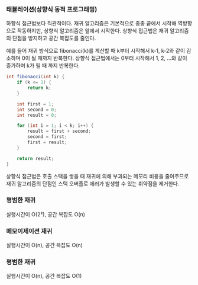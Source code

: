 ### 태뷸레이션(상향식 동적 프로그래밍)
하향식 접근법보다 직관적이다. 재귀 알고리즘은 기본적으로 종종 끝에서 시작해 역방향으로 작동하지만, 상향식 알고리즘은
앞에서 시작한다. 상향식 접근법은 재귀 알고리즘의 단점을 방지하고 공간 복잡도를 줄인다.

예를 들어 재귀 방식으로 fibonacci(k)를 계산할 때 k부터 시작해서 k-1, k-2와 같이 감소하며 0이 될 때까지 반복한다.
상향식 접근법에서는 0부터 시작해서 1, 2, ...와 같이 증가하며 k가 될 때 까지 반복한다.

```java
int fibonacci(int k) {
    if (k <= 1) {
        return k;
    }

    int first = 1;
    int second = 0;
    int result = 0;

    for (int i = 1; i < k; i++) {
        result = first + second;
        second = first;
        first = result;
    }

    return result;
}
```
상향식 접근법은 호출 스택을 쌓을 때 재귀에 의해 부과되는 메모리 비용을 줄여주므로 재귀 알고리즘의 단점인 스택 오버플로 
에러가 발생할 수 있는 취약점을 제거한다.

### 평범한 재귀
실행시간이 O(2²), 공간 복잡도 O(n)

### 메모이제이션 재귀
실행시간이 O(n), 공간 복잡도 O(n)

### 평범한 재귀
실행시간이 O(n), 공간 복잡도 O(1)

